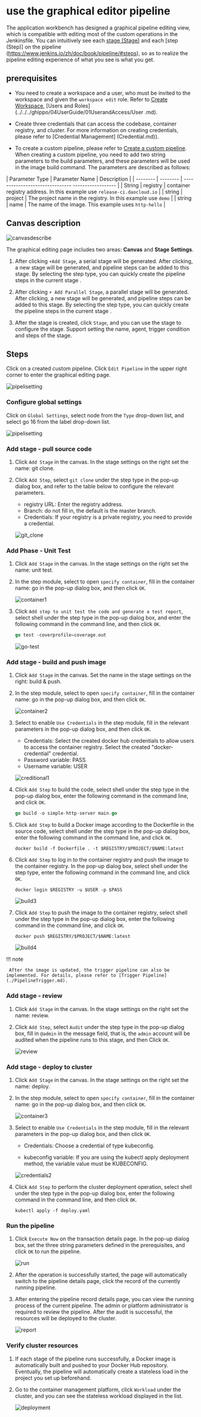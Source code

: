 # use the graphical editor pipeline

The application workbench has designed a graphical pipeline editing view, which is compatible with editing most of the custom operations in the Jenkinsfile.
You can intuitively see each [stage (Stage)](https://www.jenkins.io/zh/doc/book/pipeline/#stage) and each [step (Step)] on the pipeline (https://www.jenkins.io/zh/doc/book/pipeline/#steps), so as to realize the pipeline editing experience of what you see is what you get.

## prerequisites

- You need to create a workspace and a user, who must be invited to the workspace and given the `workspace edit` role. Refer to [Create Workspace](../../../ghippo/04UserGuide/02Workspace/Workspaces.md), [Users and Roles](../../../ghippo/04UserGuide/01UserandAccess/User .md).

- Create three credentials that can access the codebase, container registry, and cluster. For more information on creating credentials, please refer to [Credential Management] (Credential.md)).

- To create a custom pipeline, please refer to [Create a custom pipeline](createpipelinebyself.md). When creating a custom pipeline, you need to add two string parameters to the build parameters, and these parameters will be used in the image build command. The parameters are described as follows:

| Parameter Type | Parameter Name | Description |
| -------- | -------- | ------------------------------- ------------------ |
| String | registry | container registry address. In this example use `release-ci.daocloud.io` |
| string | project | The project name in the registry. In this example use `demo` |
| string | name | The name of the image. This example uses `http-hello` |

## Canvas description

![canvasdescribe](../../images/canvasdescribe.png)

The graphical editing page includes two areas: **Canvas** and **Stage Settings**.

1. After clicking `+Add Stage`, a serial stage will be generated. After clicking, a new stage will be generated, and pipeline steps can be added to this stage. By selecting the step type, you can quickly create the pipeline steps in the current stage .

2. After clicking `+ Add Parallel Stage`, a parallel stage will be generated. After clicking, a new stage will be generated, and pipeline steps can be added to this stage. By selecting the step type, you can quickly create the pipeline steps in the current stage .

3. After the stage is created, click `Stage`, and you can use the stage to configure the stage. Support setting the name, agent, trigger condition and steps of the stage.

## Steps

Click on a created custom pipeline. Click `Edit Pipeline` in the upper right corner to enter the graphical editing page.

![pipelisetting](../../images/editpipe02.png)

### Configure global settings

Click on `Global Settings`, select node from the `Type` drop-down list, and select go 16 from the label drop-down list.

![pipelisetting](../../images/pipelisetting.png)

### Add stage - pull source code

1. Click `Add Stage` in the canvas. In the stage settings on the right set the name: git clone.

2. Click `Add Step`, select `git clone` under the step type in the pop-up dialog box, and refer to the table below to configure the relevant parameters.

     - registry URL: Enter the registry address.
     - Branch: do not fill in, the default is the master branch.
     - Credentials: If your registry is a private registry, you need to provide a credential.

     ![git_clone](../../images/git_clone.png)

### Add Phase - Unit Test

1. Click `Add Stage` in the canvas. In the stage settings on the right set the name: unit test.

2. In the step module, select to open `specify container`, fill in the container name: go in the pop-up dialog box, and then click `OK`.

     ![container1](../../images/container1.png)

3. Click `Add step to unit test the code and generate a test report`, select shell under the step type in the pop-up dialog box, and enter the following command in the command line, and then click `OK`.

     ```go
     go test -coverprofile=coverage.out
     ```

     ![go-test](../../images/go-test.png)

### Add stage - build and push image

1. Click `Add Stage` in the canvas. Set the name in the stage settings on the right: build & push.

2. In the step module, select to open `specify container`, fill in the container name: go in the pop-up dialog box, and then click `OK`.

     ![container2](../../images/container2.png)

3. Select to enable `Use Credentials` in the step module, fill in the relevant parameters in the pop-up dialog box, and then click `OK`.

     - Credentials: Select the created docker hub credentials to allow users to access the container registry. Select the created "docker-credential" credential.
     - Password variable: PASS
     - Username variable: USER

     ![creditional1](../../images/creditional1.png)

4. Click `Add Step` to build the code, select shell under the step type in the pop-up dialog box, enter the following command in the command line, and click `OK`.

     ```go
     go build -o simple-http-server main.go
     ```

5. Click `Add Step` to build a Docker image according to the Dockerfile in the source code, select shell under the step type in the pop-up dialog box, enter the following command in the command line, and click `OK`.

     ```docker
     docker build -f Dockerfile . -t $REGISTRY/$PROJECT/$NAME:latest
     ```

6. Click `Add Step` to log in to the container registry and push the image to the container registry. In the pop-up dialog box, select shell under the step type, enter the following command in the command line, and click `OK`.

     ```docker
     docker login $REGISTRY -u $USER -p $PASS
     ```

     ![build3](../../images/build3.png)

6. Click `Add Step` to push the image to the container registry, select shell under the step type in the pop-up dialog box, enter the following command in the command line, and click `OK`.

     ```docker
     docker push $REGISTRY/$PROJECT/$NAME:latest
     ```

     ![build4](../../images/build4.png)

!!! note
    
     After the image is updated, the trigger pipeline can also be implemented. For details, please refer to [Trigger Pipeline](./PipelineTrigger.md).

### Add stage - review

1. Click `Add Stage` in the canvas. In the stage settings on the right set the name: review.

2. Click `Add Step`, select `Audit` under the step type in the pop-up dialog box, fill in `@admin` in the message field, that is, the `admin` account will be audited when the pipeline runs to this stage, and then Click `OK`.

     ![review](../../images/review.png)

### Add stage - deploy to cluster

1. Click `Add Stage` in the canvas. In the stage settings on the right set the name: deploy.

2. In the step module, select to open `specify container`, fill in the container name: go in the pop-up dialog box, and then click `OK`.

     ![container3](../../images/container3.png)

3. Select to enable `Use Credentials` in the step module, fill in the relevant parameters in the pop-up dialog box, and then click `OK`.

     - Credentials: Choose a credential of type kubeconfig.

     - kubeconfig variable: If you are using the kubectl apply deployment method, the variable value must be KUBECONFIG.

     ![credentials2](../../images/credentials2.png)

4. Click `Add Step` to perform the cluster deployment operation, select shell under the step type in the pop-up dialog box, enter the following command in the command line, and then click `OK`.

     ```shell
     kubectl apply -f deploy.yaml
     ```

### Run the pipeline

1. Click `Execute Now` on the transaction details page. In the pop-up dialog box, set the three string parameters defined in the prerequisites, and click `OK` to run the pipeline.

     ![run](../../images/run.png)

2. After the operation is successfully started, the page will automatically switch to the pipeline details page, click the record of the currently running pipeline.

3. After entering the pipeline record details page, you can view the running process of the current pipeline. The admin or platform administrator is required to review the pipeline. After the audit is successful, the resources will be deployed to the cluster.

    ![report](../../images/report.png)

### Verify cluster resources

1. If each stage of the pipeline runs successfully, a Docker image is automatically built and pushed to your Docker Hub repository. Eventually, the pipeline will automatically create a stateless load in the project you set up beforehand.

2. Go to the container management platform, click `Workload` under the cluster, and you can see the stateless workload displayed in the list.

     ![deployment](../../images/deployment.png)